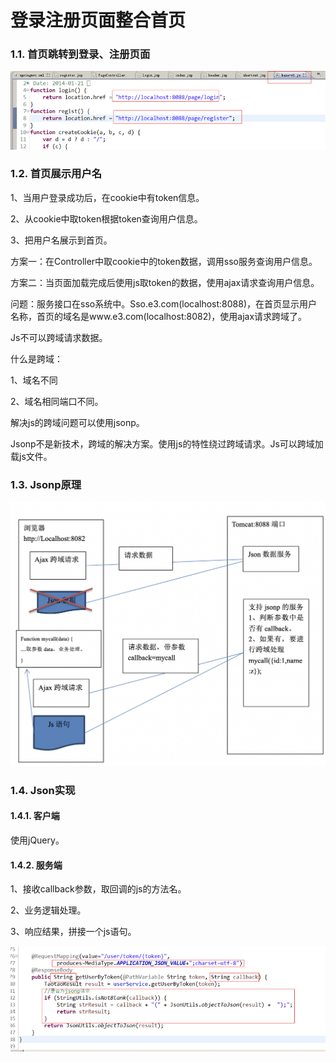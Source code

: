 # 登录注册页面整合首页

### 1.1. 首页跳转到登录、注册页面

![](../../.gitbook/assets/image%20%2830%29.png)

### 1.2. 首页展示用户名

1、当用户登录成功后，在cookie中有token信息。

2、从cookie中取token根据token查询用户信息。

3、把用户名展示到首页。

方案一：在Controller中取cookie中的token数据，调用sso服务查询用户信息。

方案二：当页面加载完成后使用js取token的数据，使用ajax请求查询用户信息。

问题：服务接口在sso系统中。Sso.e3.com\(localhost:8088\)，在首页显示用户名称，首页的域名是www.e3.com\(localhost:8082\)，使用ajax请求跨域了。

Js不可以跨域请求数据。

什么是跨域：

1、域名不同

2、域名相同端口不同。

解决js的跨域问题可以使用jsonp。

Jsonp不是新技术，跨域的解决方案。使用js的特性绕过跨域请求。Js可以跨域加载js文件。

### 1.3. Jsonp原理

![](../../.gitbook/assets/image%20%28236%29.png)

### 1.4. Json实现

#### 1.4.1.                  客户端

使用jQuery。

#### 1.4.2.                  服务端

1、接收callback参数，取回调的js的方法名。

2、业务逻辑处理。

3、响应结果，拼接一个js语句。

![](../../.gitbook/assets/image%20%2861%29.png)



